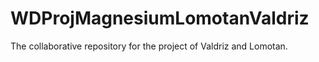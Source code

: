 # WDProjMagnesiumLomotanValdriz
The collaborative repository for the project of Valdriz and Lomotan.
